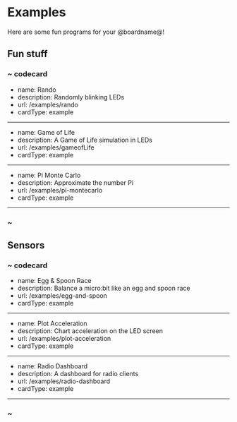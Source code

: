 # Examples

Here are some fun programs for your @boardname@!

## Fun stuff

### ~ codecard
* name: Rando
* description: Randomly blinking LEDs
* url: /examples/rando
* cardType: example
---
* name: Game of Life
* description: A Game of Life simulation in LEDs
* url: /examples/gameofLife
* cardType: example
---
* name: Pi Monte Carlo
* description: Approximate the number Pi
* url: /examples/pi-montecarlo
* cardType: example
---
### ~

## Sensors

### ~ codecard
* name: Egg & Spoon Race
* description: Balance a micro:bit like an egg and spoon race
* url: /examples/egg-and-spoon
* cardType: example
---
* name: Plot Acceleration
* description: Chart acceleration on the LED screen
* url: /examples/plot-acceleration
* cardType: example
---
* name: Radio Dashboard
* description: A dashboard for radio clients
* url: /examples/radio-dashboard
* cardType: example
---
### ~
